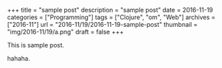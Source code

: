 +++
title = "sample post"
description = "sample post"
date = 2016-11-19
categories = ["Programming"]
tags = ["Clojure", "om", "Web"]
archives = ["2016-11"]
url = "2016-11/19/2016-11-19-sample-post"
thumbnail = "img/2016-11/19/a.png"
draft = false
+++

This is sample post.

<!--more-->

hahaha.

